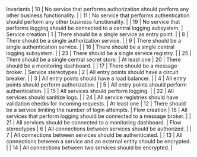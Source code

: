 Invariants
| 10 | No service that performs authorization should perform any other business functionality. |
| 11 | No service that performs authentication should perform any other business functionality. |
| 19 | No service that performs logging should be connected to a central logging subsystem. |
Service creation
| 1 | There should be a single service as entry point. |
| 8 | There should be a single authorization service. |
| 9 | There should be a single authentication service. |
| 16 | There should be a single central logging subsystem. |
| 23 | There should be a single service registry. |
| 25 | There should be a single central secret store. |
    At least one
    | 20 | There should be a monitoring dashboard. |
    | 17 | There should be a message broker. |
Service stereotypes
| 2 | All entry points should have a circuit breaker. | 
| 3 | All entry points should have a load balancer. |
| 4 | All entry points should perform authorization. |
| 5 | All entry points should perform authentication. |
| 15 | All services should perform logging. |
| 22 | All services should sanitize logs. |
| 24 | All service registries should have validation checks for incoming requests. |
    At least one
    | 12 | There should be a service limiting the number of login attempts. |
Flow creation
| 18 | All services that perform logging should be connected to a message broker. |
| 21 | All services should be connected to a monitoring dashboard. |
Flow stereotypes
| 6 | All connections between services should be authorized. |
| 7 | All connections between services should be authenticated. |
| 13 | All connections between a service and an external entity should be encrypted. |
| 14 | All connections between two services should be encrypted. |
